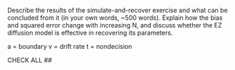 Describe the results of the simulate-and-recover exercise and what can be concluded from it (in your own words, ~500 words). Explain how the bias and squared error change with increasing N, and discuss whether the EZ diffusion model is effective in recovering its parameters.

a = boundary
v = drift rate
t = nondecision

CHECK ALL ##